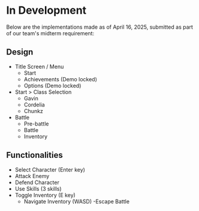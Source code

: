 # In Development
Below are the implementations made as of April 16, 2025, submitted as part of our team's midterm requirement:

## Design
- Title Screen / Menu
  - Start
  - Achievements (Demo locked)
  - Options (Demo locked)
- Start > Class Selection
  - Gavin
  - Cordelia
  - Chunkz
- Battle
  - Pre-battle
  - Battle
  - Inventory

## Functionalities
- Select Character (Enter key) 
- Attack Enemy 
- Defend Character 
- Use Skills (3 skills) 
- Toggle Inventory (E key) 
  - Navigate Inventory (WASD)
-Escape Battle
